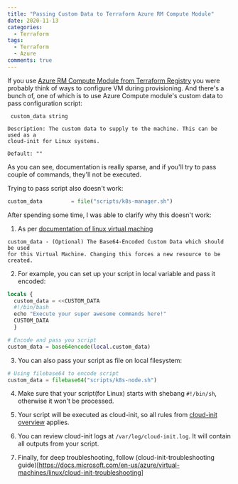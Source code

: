 ```yaml
---
title: "Passing Custom Data to Terraform Azure RM Compute Module"
date: 2020-11-13
categories:
  - Terraform
tags:
  - Terraform
  - Azure
comments: true
---
```


If you use [Azure RM Compute Module from Terraform Registry](https://registry.terraform.io/modules/Azure/compute/azurerm/latest)
you were probably think of ways to configure VM during provisioning. And there's
a bunch of, one of which is to use Azure Compute module's custom data to pass
configuration script:

```
 custom_data string

Description: The custom data to supply to the machine. This can be used as a
cloud-init for Linux systems.

Default: ""
```

As you can see, documentation is really sparse, and if you'll try to pass
couple of commands, they'll not be executed.

Trying to pass script also doesn't work:

```terraform
custom_data         = file("scripts/k8s-manager.sh")
```

After spending some time, I was able to clarify why this doesn't work:

1. As per [documentation of linux virtual maching](https://registry.terraform.io/providers/hashicorp/azurerm/latest/docs/resources/linux_virtual_machine#custom_data)

```
custom_data - (Optional) The Base64-Encoded Custom Data which should be used
for this Virtual Machine. Changing this forces a new resource to be created.
```

2. For example, you can set up your script in local variable and pass it
   encoded:

```terraform
locals {
  custom_data = <<CUSTOM_DATA
  #!/bin/bash
  echo "Execute your super awesome commands here!"
  CUSTOM_DATA
  }

# Encode and pass you script
custom_data = base64encode(local.custom_data)
```

3. You can also pass your script as file on local filesystem:

```terraform
# Using filebase64 to encode script
custom_data = filebase64("scripts/k8s-node.sh")
```

4. Make sure that your script(for Linux) starts with shebang `#!/bin/sh`,
   otherwise it won't be processed.

5. Your script will be executed as cloud-init, so all rules from [cloud-init
   overview](https://docs.microsoft.com/en-us/azure/virtual-machines/linux/using-cloud-init#cloud-init-overview)
   applies.

6. You can review cloud-init logs at `/var/log/cloud-init.log`. It will contain
   all outputs from your script.

7. Finally, for deep troubleshooting, follow (cloud-init-troubleshooting guide)[https://docs.microsoft.com/en-us/azure/virtual-machines/linux/cloud-init-troubleshooting]
